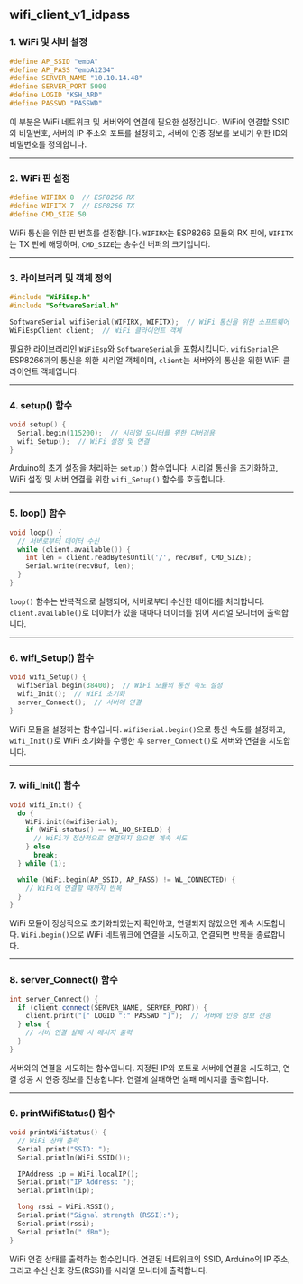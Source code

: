## **wifi_client_v1_idpass**

### 1. WiFi 및 서버 설정

```cpp
#define AP_SSID "embA"
#define AP_PASS "embA1234"
#define SERVER_NAME "10.10.14.48"
#define SERVER_PORT 5000
#define LOGID "KSH_ARD"
#define PASSWD "PASSWD"
```

이 부분은 WiFi 네트워크 및 서버와의 연결에 필요한 설정입니다. WiFi에 연결할 SSID와 비밀번호, 서버의 IP 주소와 포트를 설정하고, 서버에 인증 정보를 보내기 위한 ID와 비밀번호를 정의합니다.

---

### 2. WiFi 핀 설정

```cpp
#define WIFIRX 8  // ESP8266 RX
#define WIFITX 7  // ESP8266 TX
#define CMD_SIZE 50
```

WiFi 통신을 위한 핀 번호를 설정합니다. `WIFIRX`는 ESP8266 모듈의 RX 핀에, `WIFITX`는 TX 핀에 해당하며, `CMD_SIZE`는 송수신 버퍼의 크기입니다.

---

### 3. 라이브러리 및 객체 정의

```cpp
#include "WiFiEsp.h"
#include "SoftwareSerial.h"

SoftwareSerial wifiSerial(WIFIRX, WIFITX);  // WiFi 통신을 위한 소프트웨어 시리얼
WiFiEspClient client;  // WiFi 클라이언트 객체
```

필요한 라이브러리인 `WiFiEsp`와 `SoftwareSerial`을 포함시킵니다. `wifiSerial`은 ESP8266과의 통신을 위한 시리얼 객체이며, `client`는 서버와의 통신을 위한 WiFi 클라이언트 객체입니다.

---

### 4. setup() 함수

```cpp
void setup() {
  Serial.begin(115200);  // 시리얼 모니터를 위한 디버깅용
  wifi_Setup();  // WiFi 설정 및 연결
}
```

Arduino의 초기 설정을 처리하는 `setup()` 함수입니다. 시리얼 통신을 초기화하고, WiFi 설정 및 서버 연결을 위한 `wifi_Setup()` 함수를 호출합니다.

---

### 5. loop() 함수

```cpp
void loop() {
  // 서버로부터 데이터 수신
  while (client.available()) {
    int len = client.readBytesUntil('/', recvBuf, CMD_SIZE);
    Serial.write(recvBuf, len);
  }
}
```

`loop()` 함수는 반복적으로 실행되며, 서버로부터 수신한 데이터를 처리합니다. `client.available()`로 데이터가 있을 때마다 데이터를 읽어 시리얼 모니터에 출력합니다.

---

### 6. wifi_Setup() 함수

```cpp
void wifi_Setup() {
  wifiSerial.begin(38400);  // WiFi 모듈의 통신 속도 설정
  wifi_Init();  // WiFi 초기화
  server_Connect();  // 서버에 연결
}
```

WiFi 모듈을 설정하는 함수입니다. `wifiSerial.begin()`으로 통신 속도를 설정하고, `wifi_Init()`로 WiFi 초기화를 수행한 후 `server_Connect()`로 서버와 연결을 시도합니다.

---

### 7. wifi_Init() 함수

```cpp
void wifi_Init() {
  do {
    WiFi.init(&wifiSerial);
    if (WiFi.status() == WL_NO_SHIELD) {
      // WiFi가 정상적으로 연결되지 않으면 계속 시도
    } else
      break;
  } while (1);

  while (WiFi.begin(AP_SSID, AP_PASS) != WL_CONNECTED) {
    // WiFi에 연결할 때까지 반복
  }
}
```

WiFi 모듈이 정상적으로 초기화되었는지 확인하고, 연결되지 않았으면 계속 시도합니다. `WiFi.begin()`으로 WiFi 네트워크에 연결을 시도하고, 연결되면 반복을 종료합니다.

---

### 8. server_Connect() 함수

```cpp
int server_Connect() {
  if (client.connect(SERVER_NAME, SERVER_PORT)) {
    client.print("[" LOGID ":" PASSWD "]");  // 서버에 인증 정보 전송
  } else {
    // 서버 연결 실패 시 메시지 출력
  }
}
```

서버와의 연결을 시도하는 함수입니다. 지정된 IP와 포트로 서버에 연결을 시도하고, 연결 성공 시 인증 정보를 전송합니다. 연결에 실패하면 실패 메시지를 출력합니다.

---

### 9. printWifiStatus() 함수

```cpp
void printWifiStatus() {
  // WiFi 상태 출력
  Serial.print("SSID: ");
  Serial.println(WiFi.SSID());

  IPAddress ip = WiFi.localIP();
  Serial.print("IP Address: ");
  Serial.println(ip);

  long rssi = WiFi.RSSI();
  Serial.print("Signal strength (RSSI):");
  Serial.print(rssi);
  Serial.println(" dBm");
}
```

WiFi 연결 상태를 출력하는 함수입니다. 연결된 네트워크의 SSID, Arduino의 IP 주소, 그리고 수신 신호 강도(RSSI)를 시리얼 모니터에 출력합니다.